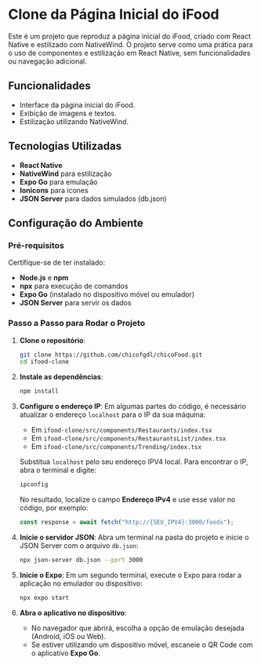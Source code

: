 # Clone da Página Inicial do iFood

Este é um projeto que reproduz a página inicial do iFood, criado com React Native e estilizado com NativeWind. O projeto serve como uma prática para o uso de componentes e estilização em React Native, sem funcionalidades ou navegação adicional.

## Funcionalidades
- Interface da página inicial do iFood.
- Exibição de imagens e textos.
- Estilização utilizando NativeWind.

## Tecnologias Utilizadas
- **React Native**
- **NativeWind** para estilização
- **Expo Go** para emulação
- **Ionicons** para ícones
- **JSON Server** para dados simulados (db.json)

## Configuração do Ambiente

### Pré-requisitos

Certifique-se de ter instalado:
- **Node.js** e **npm**
- **npx** para execução de comandos
- **Expo Go** (instalado no dispositivo móvel ou emulador)
- **JSON Server** para servir os dados

### Passo a Passo para Rodar o Projeto

1. **Clone o repositório**:

    ```bash
    git clone https://github.com/chicofgdl/chicoFood.git
    cd ifood-clone
    ```

2. **Instale as dependências**:

    ```bash
    npm install
    ```

3. **Configure o endereço IP**: Em algumas partes do código, é necessário atualizar o endereço `localhost` para o IP da sua máquina:
    
    - Em `ifood-clone/src/components/Restaurants/index.tsx`
    - Em `ifood-clone/src/components/RestaurantsList/index.tsx`
    - Em `ifood-clone/src/components/Trending/index.tsx`
    
    Substitua `localhost` pelo seu endereço IPV4 local. Para encontrar o IP, abra o terminal e digite:

    ```bash
    ipconfig
    ```
    
    No resultado, localize o campo **Endereço IPv4** e use esse valor no código, por exemplo:

    ```javascript
    const response = await fetch("http://{SEU_IPV4}:3000/foods");
    ```

4. **Inicie o servidor JSON**: Abra um terminal na pasta do projeto e inicie o JSON Server com o arquivo `db.json`:

    ```bash
    npx json-server db.json --port 3000
    ```

5. **Inicie o Expo**: Em um segundo terminal, execute o Expo para rodar a aplicação no emulador ou dispositivo:

    ```bash
    npx expo start
    ```

6. **Abra o aplicativo no dispositivo**:
    - No navegador que abrirá, escolha a opção de emulação desejada (Android, iOS ou Web).
    - Se estiver utilizando um dispositivo móvel, escaneie o QR Code com o aplicativo **Expo Go**.

